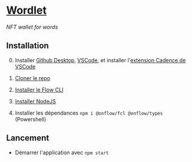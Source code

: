 # [Wordlet](https://thebody983.github.io/Wordlet/)
*NFT wallet for words*

## Installation
0. Installer [Github Desktop](https://desktop.github.com/), [VSCode](https://code.visualstudio.com/download), et installer l'[extension Cadence de VSCode](https://docs.onflow.org/vscode-extension)

1. [Cloner le repo](https://github.com/TheBody983/Wordlet)

2. [Installer le Flow CLI](https://docs.onflow.org/flow-cli/install)

3. [Installer NodeJS](https://nodejs.org/en/download/)

4. Installer les dépendances `npm i @onflow/fcl @onflow/types` (Powershell)

## Lancement

* Démarrer l'application avec `npm start`